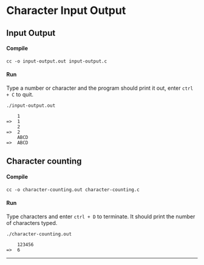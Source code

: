 # Character Input Output

## Input Output
#### Compile
```
cc -o input-output.out input-output.c
```
#### Run
Type a number or character and the program should print it out, enter `ctrl + C` to quit.
```
./input-output.out

    1
=>  1
    2
=>  2
    ABCD
=>  ABCD
```

## Character counting
#### Compile
```
cc -o character-counting.out character-counting.c
```

#### Run
Type characters and enter `ctrl + D` to terminate. It should print the number of characters typed.
```
./character-counting.out

    123456
=>  6
```
---
